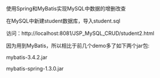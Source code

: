 使用Spring和MyBatis实现MySQL中数据的增删改查

在MySQL中新建student数据库，导入student.sql

访问：http://localhost:8081/JSP_MySQL_CRUD/student2.html

因为用到MyBatis，所以相比于前几个demo多了如下两个jar包:

mybatis-3.4.2.jar

mybatis-spring-1.3.0.jar